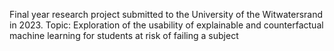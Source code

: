 Final year research project submitted to the University of the Witwatersrand in 2023.
Topic: Exploration of the usability of explainable and counterfactual machine learning for students at risk of failing a subject
